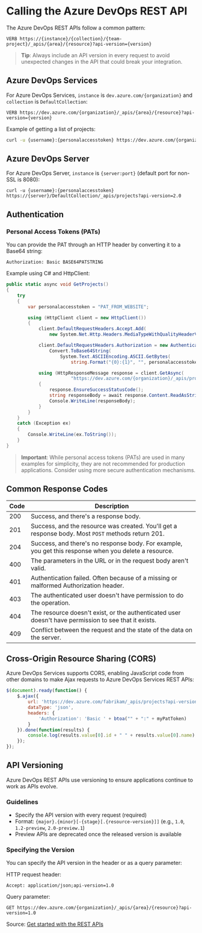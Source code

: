 # Calling the Azure DevOps REST API

The Azure DevOps REST APIs follow a common pattern:

```
VERB https://{instance}/{collection}/{team-project}/_apis/{area}/{resource}?api-version={version}
```

> **Tip**: Always include an API version in every request to avoid unexpected changes in the API that could break your integration.

## Azure DevOps Services

For Azure DevOps Services, `instance` is `dev.azure.com/{organization}` and `collection` is `DefaultCollection`:

```
VERB https://dev.azure.com/{organization}/_apis/{area}/{resource}?api-version={version}
```

Example of getting a list of projects:

```bash
curl -u {username}:{personalaccesstoken} https://dev.azure.com/{organization}/_apis/projects?api-version=2.0
```

## Azure DevOps Server

For Azure DevOps Server, `instance` is `{server:port}` (default port for non-SSL is 8080):

```
curl -u {username}:{personalaccesstoken} https://{server}/DefaultCollection/_apis/projects?api-version=2.0
```

## Authentication

### Personal Access Tokens (PATs)

You can provide the PAT through an HTTP header by converting it to a Base64 string:

```
Authorization: Basic BASE64PATSTRING
```

Example using C# and HttpClient:

```csharp
public static async void GetProjects()
{
    try
    {
        var personalaccesstoken = "PAT_FROM_WEBSITE";

        using (HttpClient client = new HttpClient())
        {
            client.DefaultRequestHeaders.Accept.Add(
                new System.Net.Http.Headers.MediaTypeWithQualityHeaderValue("application/json"));

            client.DefaultRequestHeaders.Authorization = new AuthenticationHeaderValue("Basic",
                Convert.ToBase64String(
                    System.Text.ASCIIEncoding.ASCII.GetBytes(
                        string.Format("{0}:{1}", "", personalaccesstoken))));

            using (HttpResponseMessage response = client.GetAsync(
                        "https://dev.azure.com/{organization}/_apis/projects").Result)
            {
                response.EnsureSuccessStatusCode();
                string responseBody = await response.Content.ReadAsStringAsync();
                Console.WriteLine(responseBody);
            }
        }
    }
    catch (Exception ex)
    {
        Console.WriteLine(ex.ToString());
    }
}
```

> **Important**: While personal access tokens (PATs) are used in many examples for simplicity, they are not recommended for production applications. Consider using more secure authentication mechanisms.

## Common Response Codes

| Code | Description |
|------|-------------|
| 200 | Success, and there's a response body. |
| 201 | Success, and the resource was created. You'll get a response body. Most `POST` methods return 201. |
| 204 | Success, and there's no response body. For example, you get this response when you delete a resource. |
| 400 | The parameters in the URL or in the request body aren't valid. |
| 401 | Authentication failed. Often because of a missing or malformed Authorization header. |
| 403 | The authenticated user doesn't have permission to do the operation. |
| 404 | The resource doesn't exist, or the authenticated user doesn't have permission to see that it exists. |
| 409 | Conflict between the request and the state of the data on the server. |

## Cross-Origin Resource Sharing (CORS)

Azure DevOps Services supports CORS, enabling JavaScript code from other domains to make Ajax requests to Azure DevOps Services REST APIs:

```javascript
$(document).ready(function() {
    $.ajax({
        url: 'https://dev.azure.com/fabrikam/_apis/projects?api-version=1.0',
        dataType: 'json',
        headers: {
            'Authorization': 'Basic ' + btoa("" + ":" + myPatToken)
        }
    }).done(function(results) {
        console.log(results.value[0].id + " " + results.value[0].name);
    });
});
```

## API Versioning

Azure DevOps REST APIs use versioning to ensure applications continue to work as APIs evolve.

### Guidelines

* Specify the API version with every request (required)
* Format: `{major}.{minor}[-{stage}[.{resource-version}]]` (e.g., `1.0`, `1.2-preview`, `2.0-preview.1`)
* Preview APIs are deprecated once the released version is available

### Specifying the Version

You can specify the API version in the header or as a query parameter:

HTTP request header:
```
Accept: application/json;api-version=1.0
```

Query parameter:
```
GET https://dev.azure.com/{organization}/_apis/{area}/{resource}?api-version=1.0
```

Source: [Get started with the REST APIs](https://learn.microsoft.com/en-us/azure/devops/integrate/how-to/call-rest-api?view=azure-devops) 